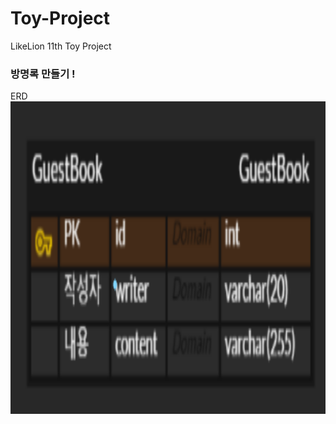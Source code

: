 # Toy-Project
LikeLion 11th Toy Project <br/>

### 방명록 만들기 !
ERD<br/>
<img src="./ERD.png" height=500></a><br/>